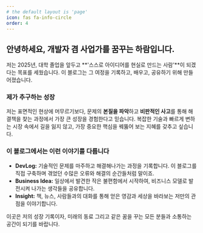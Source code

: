 ```yaml
---
# the default layout is 'page'
icon: fas fa-info-circle
order: 4
---
```


## 안녕하세요, 개발자 겸 사업가를 꿈꾸는 하람입니다.

저는 2025년, 대학 졸업을 앞두고 **'스스로 아이디어를 현실로 만드는 사람'**이 되겠다는 목표를 세웠습니다. 이 블로그는 그 여정을 기록하고, 배우고, 공유하기 위해 만들어졌습니다.

### 제가 추구하는 성장

저는 표면적인 현상에 머무르기보다, 문제의 **본질을 파악**하고 **비판적인 사고**를 통해 해결책을 찾는 과정에서 가장 큰 성장을 경험한다고 믿습니다. 복잡한 기술과 빠르게 변하는 시장 속에서 길을 잃지 않고, 가장 중요한 핵심을 꿰뚫어 보는 지혜를 갖추고 싶습니다.

### 이 블로그에서는 이런 이야기를 다룹니다

* **DevLog:** 기술적인 문제를 마주하고 해결해나가는 과정을 기록합니다. 이 블로그를 직접 구축하며 겪었던 수많은 오류와 해결의 순간들처럼 말이죠.
* **Business Idea:** 일상에서 발견한 작은 불편함에서 시작하여, 비즈니스 모델로 발전시켜 나가는 생각들을 공유합니다.
* **Insight:** 책, 뉴스, 사람들과의 대화를 통해 얻은 영감과 세상을 바라보는 저만의 관점을 이야기합니다.

이곳은 저의 성장 기록이자, 미래의 동료 그리고 같은 꿈을 꾸는 모든 분들과 소통하는 공간이 되기를 바랍니다.

